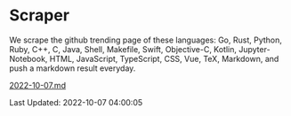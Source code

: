 # Scraper

We scrape the github trending page of these languages: Go, Rust, Python, Ruby, C++, C, Java, Shell, Makefile, Swift, Objective-C, Kotlin, Jupyter-Notebook, HTML, JavaScript, TypeScript, CSS, Vue, TeX, Markdown, and push a markdown result everyday.

[2022-10-07.md](https://github.com/yangwenmai/github-trending-backup/blob/master/2022-10-07.md)

Last Updated: 2022-10-07 04:00:05